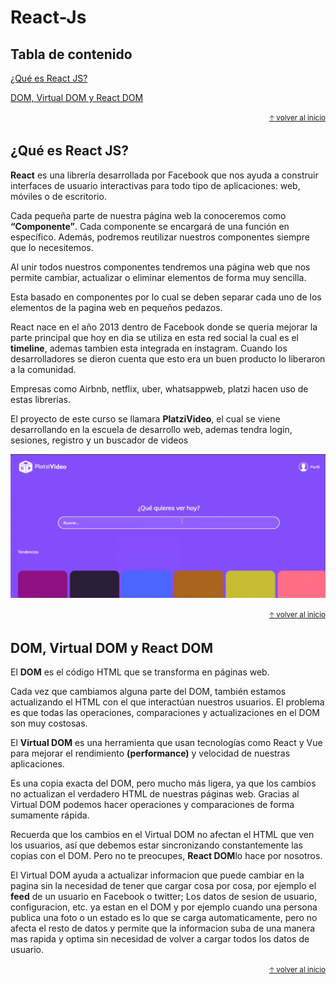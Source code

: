 # React-Js

## Tabla de contenido 

[¿Qué es React JS?](#¿Qué-es-React-JS?)

[DOM, Virtual DOM y React DOM](#DOM-Virtual-DOM-y-React-DOM)

[]()

[]()

[]()

[]()

[]()

[]()

[]()

[]()

[]()

[]()

[]()

[]()

[]()

[]()

[]()

[]()

[]()

[]()

<div align="right">
  <small><a href="#tabla-de-contenido">🡡 volver al inicio</a></small>
</div>


## ¿Qué es React JS?

**React** es una librería desarrollada por Facebook que nos ayuda a construir interfaces de usuario interactivas para todo tipo de aplicaciones: web, móviles o de escritorio.

Cada pequeña parte de nuestra página web la conoceremos como **“Componente”**. Cada componente se encargará de una función en específico. Además, podremos reutilizar nuestros componentes siempre que lo necesitemos.

Al unir todos nuestros componentes tendremos una página web que nos permite cambiar, actualizar o eliminar elementos de forma muy sencilla.

Esta basado en componentes por lo cual se deben separar cada uno de los elementos de la pagina web en pequeños pedazos.

React nace en el año 2013 dentro de Facebook donde se queria mejorar la parte principal que hoy en dia se utiliza en esta red social la cual es el **timeline**, ademas tambien esta integrada en instagram. Cuando los desarrolladores se dieron cuenta que esto era un buen producto lo liberaron a la comunidad.

Empresas como Airbnb, netflix, uber, whatsappweb, platzi hacen uso de estas librerias.

El proyecto de este curso se llamara **PlatziVideo**, el cual se viene desarrollando en la escuela de desarrollo web, ademas tendra login, sesiones, registro y un buscador de videos

![assets-git/1.png](assets-git/1.png)

<div align="right">
  <small><a href="#tabla-de-contenido">🡡 volver al inicio</a></small>
</div>


## DOM, Virtual DOM y React DOM

El **DOM** es el código HTML que se transforma en páginas web.

Cada vez que cambiamos alguna parte del DOM, también estamos actualizando el HTML con el que interactúan nuestros usuarios. El problema es que todas las operaciones, comparaciones y actualizaciones en el DOM son muy costosas.

El **Virtual DOM** es una herramienta que usan tecnologías como React y Vue para mejorar el rendimiento **(performance)** y velocidad de nuestras aplicaciones.

Es una copia exacta del DOM, pero mucho más ligera, ya que los cambios no actualizan el verdadero HTML de nuestras páginas web. Gracias al Virtual DOM podemos hacer operaciones y comparaciones de forma sumamente rápida.

Recuerda que los cambios en el Virtual DOM no afectan el HTML que ven los usuarios, así que debemos estar sincronizando constantemente las copias con el DOM. Pero no te preocupes, **React DOM**lo hace por nosotros.

El Virtual DOM ayuda a actualizar informacion que puede cambiar en la pagina sin la necesidad de tener que cargar cosa por cosa, por ejemplo el **feed** de un usuario en Facebook o twitter; Los datos de sesion de usuario, configuracion, etc. ya estan en el DOM y por ejemplo cuando una persona publica una foto o un estado es lo que se carga automaticamente, pero no afecta el resto de datos y permite que la informacion suba de una manera mas rapida y optima sin necesidad de volver a cargar todos los datos de usuario.

<div align="right">
  <small><a href="#tabla-de-contenido">🡡 volver al inicio</a></small>
</div>
